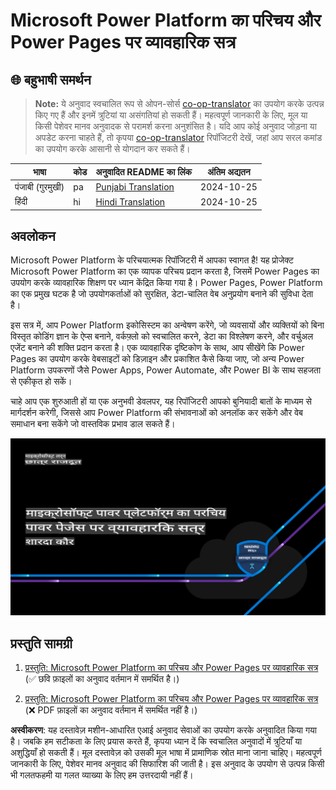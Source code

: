 # Microsoft Power Platform का परिचय और Power Pages पर व्यावहारिक सत्र

## 🌐 बहुभाषी समर्थन

> **Note:**
> ये अनुवाद स्वचालित रूप से ओपन-सोर्स [co-op-translator](https://github.com/Azure/co-op-translator) का उपयोग करके उत्पन्न किए गए हैं और इनमें त्रुटियां या असंगतियां हो सकती हैं। महत्वपूर्ण जानकारी के लिए, मूल या किसी पेशेवर मानव अनुवादक से परामर्श करना अनुशंसित है। यदि आप कोई अनुवाद जोड़ना या अपडेट करना चाहते हैं, तो कृपया [co-op-translator](https://github.com/Azure/co-op-translator) रिपॉजिटरी देखें, जहां आप सरल कमांड का उपयोग करके आसानी से योगदान कर सकते हैं।

| भाषा                 | कोड  | अनुवादित README का लिंक                                | अंतिम अद्यतन |
|----------------------|------|---------------------------------------------------------|--------------|
| पंजाबी (गुरमुखी)    | pa   | [Punjabi Translation](../pa/README.md)      | 2024-10-25   |
| हिंदी                | hi   | [Hindi  Translation](./README.md)       | 2024-10-25   |

## अवलोकन

Microsoft Power Platform के परिचयात्मक रिपॉजिटरी में आपका स्वागत है! यह प्रोजेक्ट Microsoft Power Platform का एक व्यापक परिचय प्रदान करता है, जिसमें Power Pages का उपयोग करके व्यावहारिक शिक्षण पर ध्यान केंद्रित किया गया है। Power Pages, Power Platform का एक प्रमुख घटक है जो उपयोगकर्ताओं को सुरक्षित, डेटा-चालित वेब अनुप्रयोग बनाने की सुविधा देता है।

इस सत्र में, आप Power Platform इकोसिस्टम का अन्वेषण करेंगे, जो व्यवसायों और व्यक्तियों को बिना विस्तृत कोडिंग ज्ञान के ऐप्स बनाने, वर्कफ़्लो को स्वचालित करने, डेटा का विश्लेषण करने, और वर्चुअल एजेंट बनाने की शक्ति प्रदान करता है। एक व्यावहारिक दृष्टिकोण के साथ, आप सीखेंगे कि Power Pages का उपयोग करके वेबसाइटों को डिज़ाइन और प्रकाशित कैसे किया जाए, जो अन्य Power Platform उपकरणों जैसे Power Apps, Power Automate, और Power BI के साथ सहजता से एकीकृत हो सकें।

चाहे आप एक शुरुआती हों या एक अनुभवी डेवलपर, यह रिपॉजिटरी आपको बुनियादी बातों के माध्यम से मार्गदर्शन करेगी, जिससे आप Power Platform की संभावनाओं को अनलॉक कर सकेंगे और वेब समाधान बना सकेंगे जो वास्तविक प्रभाव डाल सकते हैं।

![image](../../translated_images/Microsoft-Power-Platform-Intro-02.e1a0890dec39942f84d6547b871c681684c4b4df23c92808ccff1c0a83448850.hi.png)

## प्रस्तुति सामग्री

1. [प्रस्तुति: Microsoft Power Platform का परिचय और Power Pages पर व्यावहारिक सत्र](./includes/Presentation.md) (✅ छवि फ़ाइलों का अनुवाद वर्तमान में समर्थित है।)

1. [प्रस्तुति: Microsoft Power Platform का परिचय और Power Pages पर व्यावहारिक सत्र](../../includes/Microsoft-Power-Platform-Intro.pdf) (❌ PDF फ़ाइलों का अनुवाद वर्तमान में समर्थित नहीं है।)

**अस्वीकरण**:
यह दस्तावेज़ मशीन-आधारित एआई अनुवाद सेवाओं का उपयोग करके अनुवादित किया गया है। जबकि हम सटीकता के लिए प्रयास करते हैं, कृपया ध्यान दें कि स्वचालित अनुवादों में त्रुटियाँ या अशुद्धियाँ हो सकती हैं। मूल दस्तावेज़ को उसकी मूल भाषा में प्रामाणिक स्रोत माना जाना चाहिए। महत्वपूर्ण जानकारी के लिए, पेशेवर मानव अनुवाद की सिफारिश की जाती है। इस अनुवाद के उपयोग से उत्पन्न किसी भी गलतफहमी या गलत व्याख्या के लिए हम उत्तरदायी नहीं हैं।